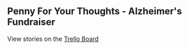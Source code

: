 ## Penny For Your Thoughts - Alzheimer's Fundraiser

View stories on the [Trello Board](https://trello.com/b/i0GDflVM)

